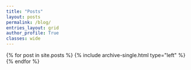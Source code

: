 ```yaml
---
title: "Posts"
layout: posts
permalink: /blog/
entries_layout: grid
author_profile: True
classes: wide
---
```


{% for post in site.posts %}
  {% include archive-single.html type="left" %}
{% endfor %}
